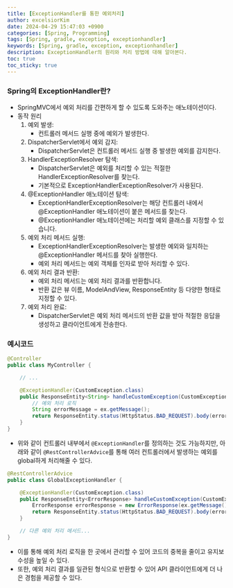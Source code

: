 ```yaml
---
title: [ExceptionHandler를 통한 예외처리]
author: excelsiorKim
date: 2024-04-29 15:47:03 +0900
categories: [Spring, Programming]
tags: [Spring, gradle, exception, exceptionhandler]
keywords: [Spring, gradle, exception, exceptionhandler]
description: ExceptionHandler의 원리와 처리 방법에 대해 알아본다.
toc: true
toc_sticky: true
---
```


### Spring의 ExceptionHandler란?

- SpringMVC에서 예외 처리를 간편하게 할 수 있도록 도와주는 애노테이션이다.
- 동작 원리
  1. 예외 발생:
     - 컨트롤러 메서드 실행 중에 예외가 발생한다.
  2. DispatcherServlet에서 예외 감지:
     - DispatcherServlet은 컨트롤러 메서드 실행 중 발생한 예외를 감지한다.
  3. HandlerExceptionResolver 탐색:
     - DispatcherServlet은 예외를 처리할 수 있는 적절한 HandlerExceptionResolver를 찾는다.
     - 기본적으로 ExceptionHandlerExceptionResolver가 사용된다.
  4. @ExceptionHandler 애노테이션 탐색:
     - ExceptionHandlerExceptionResolver는 해당 컨트롤러 내에서 @ExceptionHandler 애노테이션이 붙은 메서드를 찾는다.
     - @ExceptionHandler 애노테이션에는 처리할 예외 클래스를 지정할 수 있습니다.
  5. 예외 처리 메서드 실행:
     - ExceptionHandlerExceptionResolver는 발생한 예외와 일치하는 @ExceptionHandler 메서드를 찾아 실행한다.
     - 예외 처리 메서드는 예외 객체를 인자로 받아 처리할 수 있다.
  6. 예외 처리 결과 반환:
     - 예외 처리 메서드는 예외 처리 결과를 반환합니다.
     - 반환 값은 뷰 이름, ModelAndView, ResponseEntity 등 다양한 형태로 지정할 수 있다.
  7. 예외 처리 완료:
     - DispatcherServlet은 예외 처리 메서드의 반환 값을 받아 적절한 응답을 생성하고 클라이언트에게 전송한다.

### 예시코드

```java
@Controller
public class MyController {

    // ...

    @ExceptionHandler(CustomException.class)
    public ResponseEntity<String> handleCustomException(CustomException ex) {
        // 예외 처리 로직
        String errorMessage = ex.getMessage();
        return ResponseEntity.status(HttpStatus.BAD_REQUEST).body(errorMessage);
    }
}
```

- 위와 같이 컨트롤러 내부에서 `@ExceptionHandler`를 정의하는 것도 가능하지만, 아래와 같이 `@RestControllerAdvice`를 통해 여러 컨트롤러에서 발생하는 예외를 global하게 처리해줄 수 있다.

```java
@RestControllerAdvice
public class GlobalExceptionHandler {

    @ExceptionHandler(CustomException.class)
    public ResponseEntity<ErrorResponse> handleCustomException(CustomException ex) {
        ErrorResponse errorResponse = new ErrorResponse(ex.getMessage());
        return ResponseEntity.status(HttpStatus.BAD_REQUEST).body(errorResponse);
    }

    // 다른 예외 처리 메서드...
}
```

- 이를 통해 예외 처리 로직을 한 곳에서 관리할 수 있어 코드의 중복을 줄이고 유지보수성을 높일 수 있다.
- 또한, 예외 처리 결과를 일관된 형식으로 반환할 수 있어 API 클라이언트에게 더 나은 경험을 제공할 수 있다.
